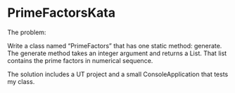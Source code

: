 PrimeFactorsKata
================
The problem:

Write a class named “PrimeFactors” that has one static method: generate.
The generate method takes an integer argument and returns a List<Integer>.
That list contains the prime factors in numerical sequence.

The solution includes a UT project and a small ConsoleApplication that tests my class.
